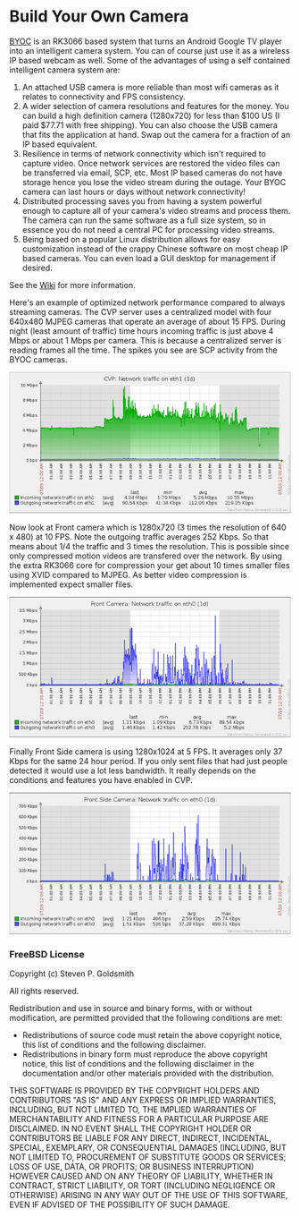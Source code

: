 # Build Your Own Camera

[BYOC](https://github.com/sgjava/byoc/wiki) is an RK3066 based system that turns
an Android Google TV player into an intelligent camera system. You can of
course just use it as a wireless IP based webcam as well. Some of the advantages of
using a self contained intelligent camera system are: 
 
1. An attached USB camera is more reliable than most wifi cameras as it relates to
connectivity and FPS consistency.
2. A wider selection of camera resolutions and features for the money. You can
build a high definition camera (1280x720) for less than $100 US (I paid $77.71
with free shipping). You can also choose the USB camera that fits the application
at hand. Swap out the camera for a fraction of an IP based equivalent.
3. Resilience in terms of network connectivity which isn't required to capture
video. Once network services are restored the video files can be transferred
via email, SCP, etc. Most IP based cameras do not have storage hence you lose
the video stream during the outage. Your BYOC camera can last hours or days
without network connectivity!
4. Distributed processing saves you from having a system powerful enough to
capture all of your camera's video streams and process them. The camera can
run the same software as a full size system, so in essence you do not need
a central PC for processing video streams.
5. Being based on a popular Linux distribution allows for easy customization instead
of the crappy Chinese software on most cheap IP based cameras. You can even
load a GUI desktop for management if desired.

See the [Wiki](https://github.com/sgjava/byoc/wiki) for more information.

Here's an example of optimized network performance compared to always streaming cameras. The CVP server uses
a centralized model with four 640x480 MJPEG cameras that operate an average of about 15 FPS. During night (least amount of traffic)
time hours incoming traffic is just above 4 Mbps or about 1 Mbps per camera. This is because a centralized server is reading frames all
the time. The spikes you see are SCP activity from the BYOC cameras.

![Central server](images/central.png)

Now look at Front camera which is 1280x720 (3 times the resolution of 640 x 480) at 10 FPS. Note the outgoing traffic averages
252 Kbps. So that means about 1/4 the traffic and 3 times the resolution. This is possible since only compressed motion videos are
transfered over the network. By using the extra RK3066 core for compression your get about 10 times smaller files using XVID compared
to MJPEG. As better video compression is implemented expect smaller files.
 

![Front camera](images/front.png)

Finally Front Side camera is using 1280x1024 at 5 FPS. It averages only 37 Kbps for the same 24 hour period. If you only sent files that
had just people detected it would use a lot less bandwidth. It really depends on the conditions and features you have enabled in CVP.

![Front side camera](images/front-side.png)

### FreeBSD License

Copyright (c) Steven P. Goldsmith

All rights reserved.

Redistribution and use in source and binary forms, with or without modification, are permitted provided that the following conditions are met:
* Redistributions of source code must retain the above copyright notice, this list of conditions and the following disclaimer.
* Redistributions in binary form must reproduce the above copyright notice, this list of conditions and the following disclaimer in the documentation and/or other materials provided with the distribution.

THIS SOFTWARE IS PROVIDED BY THE COPYRIGHT HOLDERS AND CONTRIBUTORS "AS IS" AND ANY EXPRESS OR IMPLIED WARRANTIES, INCLUDING, BUT NOT LIMITED TO, THE IMPLIED WARRANTIES OF MERCHANTABILITY AND FITNESS FOR A PARTICULAR PURPOSE ARE DISCLAIMED. IN NO EVENT SHALL THE COPYRIGHT HOLDER OR CONTRIBUTORS BE LIABLE FOR ANY DIRECT, INDIRECT, INCIDENTAL, SPECIAL, EXEMPLARY, OR CONSEQUENTIAL DAMAGES (INCLUDING, BUT NOT LIMITED TO, PROCUREMENT OF SUBSTITUTE GOODS OR SERVICES; LOSS OF USE, DATA, OR PROFITS; OR BUSINESS INTERRUPTION) HOWEVER CAUSED AND ON ANY THEORY OF LIABILITY, WHETHER IN CONTRACT, STRICT LIABILITY, OR TORT (INCLUDING NEGLIGENCE OR OTHERWISE) ARISING IN ANY WAY OUT OF THE USE OF THIS SOFTWARE, EVEN IF ADVISED OF THE POSSIBILITY OF SUCH DAMAGE.
